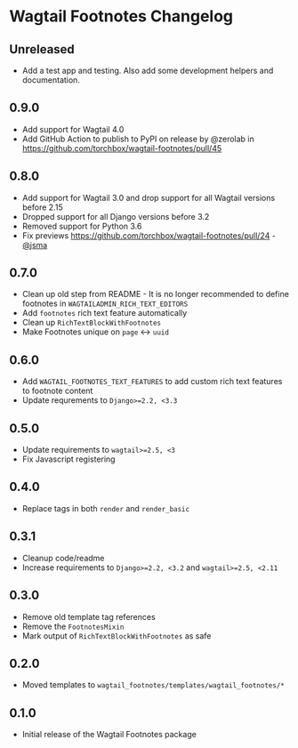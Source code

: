 # Wagtail Footnotes Changelog

## Unreleased

- Add a test app and testing. Also add some development helpers and documentation.

## 0.9.0

- Add support for Wagtail 4.0
- Add GitHub Action to publish to PyPI on release by @zerolab in https://github.com/torchbox/wagtail-footnotes/pull/45

## 0.8.0

 - Add support for Wagtail 3.0 and drop support for all Wagtail versions
   before 2.15
 - Dropped support for all Django versions
   before 3.2
 - Removed support for Python 3.6
 - Fix previews https://github.com/torchbox/wagtail-footnotes/pull/24 - [@jsma](https://github.com/jsma)

## 0.7.0

- Clean up old step from README - It is no longer recommended to define footnotes in `WAGTAILADMIN_RICH_TEXT_EDITORS`
- Add `footnotes` rich text feature automatically
- Clean up `RichTextBlockWithFootnotes`
- Make Footnotes unique on `page` <-> `uuid`

## 0.6.0

- Add `WAGTAIL_FOOTNOTES_TEXT_FEATURES` to add custom rich text features to footnote content
- Update requrements to `Django>=2.2, <3.3`

## 0.5.0

- Update requirements to `wagtail>=2.5, <3`
- Fix Javascript registering

## 0.4.0

- Replace tags in both `render` and `render_basic`

## 0.3.1

- Cleanup code/readme
- Increase requirements to `Django>=2.2, <3.2` and `wagtail>=2.5, <2.11`

## 0.3.0

- Remove old template tag references
- Remove the `FootnotesMixin`
- Mark output of `RichTextBlockWithFootnotes` as safe

## 0.2.0

- Moved templates to `wagtail_footnotes/templates/wagtail_footnotes/*`

## 0.1.0

- Initial release of the Wagtail Footnotes package
